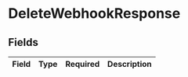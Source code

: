 # DeleteWebhookResponse


## Fields

| Field       | Type        | Required    | Description |
| ----------- | ----------- | ----------- | ----------- |